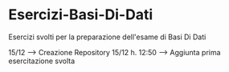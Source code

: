 # Esercizi-Basi-Di-Dati
Esercizi svolti per la preparazione dell'esame di Basi Di Dati

15/12 --> Creazione Repository
15/12 h. 12:50 --> Aggiunta prima esercitazione svolta
